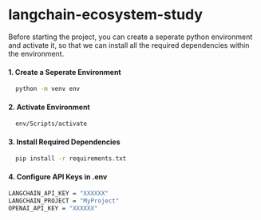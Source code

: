 # langchain-ecosystem-study

Before starting the project, you can create a seperate python environment and activate it, so that we can install all the required dependencies within the environment.

#### 1. Create a Seperate Environment

```bash
  python -m venv env
```

#### 2. Activate Environment

```bash
  env/Scripts/activate
```

#### 3. Install Required Dependencies

```bash
  pip install -r requirements.txt
```

#### 4. Configure API Keys in .env

```bash
LANGCHAIN_API_KEY = "XXXXXX"
LANGCHAIN_PROJECT = "MyProject"
OPENAI_API_KEY = "XXXXXX"
```
